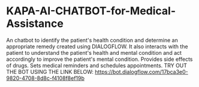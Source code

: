# KAPA-AI-CHATBOT-for-Medical-Assistance
An chatbot to identify the patient's health condition and determine an appropriate remedy created using DIALOGFLOW. It also interacts with the patient to understand the patient's health and mental condition and act accordingly to improve the patient's mental condition. Provides side effects of drugs. Sets medical reminders and schedules appointments. TRY OUT THE BOT USING THE LINK BELOW: https://bot.dialogflow.com/17bca3e0-9820-4708-8d8c-f4108f8ef19b
